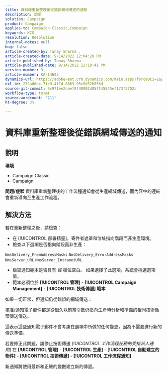 ```yaml
---
title: 資料庫重新整理後從錯誤網域傳送的通知
description: 說明
solution: Campaign
product: Campaign
applies-to: Campaign Classic,Campaign
keywords: KCS
resolution: Resolution
internal-notes: null
bug: false
article-created-by: Tanay Sharma .
article-created-date: 9/14/2022 12:04:28 PM
article-published-by: Tanay Sharma .
article-published-date: 9/14/2022 12:19:41 PM
version-number: 3
article-number: KA-14693
dynamics-url: https://adobe-ent.crm.dynamics.com/main.aspx?forceUCI=1&pagetype=entityrecord&etn=knowledgearticle&id=a95eeb5e-2534-ed11-9db1-002248086735
exl-id: 232a06ac-71c9-4f7d-8663-95e5d32b556d
source-git-commit: 9c971ee2ceef8f48902d857145545ef173f3752a
workflow-type: tm+mt
source-wordcount: '211'
ht-degree: 3%

---
```


# 資料庫重新整理後從錯誤網域傳送的通知

## 說明

<b>環境</b>
- Campaign Classic
- Campaign



<b>問題/症狀</b>
資料庫重新整理後的工作流程通知會從生產網域傳送，而內容中的連結會重新導向至生產工作流程。


## 解決方法


若在重新整理之後，請檢查：

- 在 [!UICONTROL 部署精靈]，寄件者遮罩和位址指向階段而非生產環境。
- 檢查以下選項是否指向階段而非生產：


`NmsDelivery_FromAddressMasks`
`NmsDelivery_ErrorAddressMasks`
`NmsServer_URL`
`NmsServer_IntranetURL`



- 檢查通知範本是否具有 *從* 欄位空白。 如果選擇了此選項，系統會挑選選項值。
- 範本必須位於 <b>[!UICONTROL 管理]</b> - <b>[!UICONTROL Campaign Management]</b> - <b>[!UICONTROL 技術傳遞] 範本</b>.




如果一切正常，但通知仍從錯誤的網域傳送：

核准/通知電子郵件都是從很久以前當引數仍指向生產時分析和準備的相同技術循環傳送傳送。

這表示這些通知電子郵件不會考慮在選項中所做的任何變更，因為不需要進行新的傳送準備。

若要修正此問題，請停止技術傳送 *[!UICONTROL 工作流程任務的受指派人通知]* 在 <b>[!UICONTROL 管理]</b> - <b>[!UICONTROL 生產]</b> - <b>[!UICONTROL 自動建立的物件]</b> - <b>[!UICONTROL 技術傳遞]</b> - <b>[!UICONTROL 工作流程通知]</b>.

新通知將使用最新和正確的變數建立新的傳遞。

